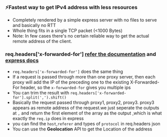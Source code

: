 ### ⚡Fastest way to get IPv4 address with less resources


- Completely rendered by a simple express server with no files to serve and basically no RTT
- Whole thing fits in a single TCP packet (<1000 Bytes)
- Note: In few cases there's no certain reliable way to get the actual remote address of the client.


### req.headers['x-forwarded-for'] [refer the documentation](https://www.rfc-editor.org/rfc/rfc7239#page-6) and [express docs](http://expressjs.com/en/api.html#req.ip)
- `req.headers['x-forwarded-for']` does the same thing
- If a request is passed through more than one proxy server, then each proxy will add the IP of the preceding one to the existing X-Forwarded-For header, so the `x-forwarded-for` gives you multiple ips
- You can trim the result with `req.headers['x-forwarded-for'].split(',').shift()`
- Basically the request passed through proxy1, proxy2, proxy3. proxy3 appears as remote address of the request.we just seperate the outputs at `,` and return the first element of the array as the output ,which is what exactly the `req.ip` does in express
- you can find the `host`,`referer`  and types of `protocol` in req.headers json
- You can use the **Geolocation** API to get the Location of the address
